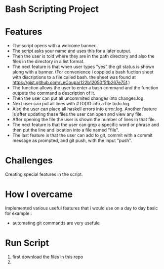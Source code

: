 
# Bash Scripting Project
# Features 
* The script opens with a welcome banner. 
* The script asks your name and uses this for a later output. 
* Then the user is told where they are in the path directory and also the files in the directory in a list format. 
* The next feature is that when user types "yes" the git status is shown along with a banner. (For convenience I coppied a bash fuction sheet with discriptions to a file called bash. the sheet was found at https://gist.github.com/LeCoupa/122b12050f5fb267e75f.)
* The function allows the user to enter a bash command and the function outputs the command a description of it. 
* Then the user can put all uncommited changes into changes.log. 
* Next user can put all lines with #TODO into a file todo.log. 
* Also the user can place all haskell errors into error.log. Another feature is after updating these files the user can open and view any file. 
* After opening the file the user is shown the number of lines in that file. 
* The next feature is that the user can grep a specific word or phrase and then put the line and location into a file named "file". 
* The last feature is that the user can add to git, commit with a commit message as prompted, and git push, with the input "push".


# Challenges 
Creating special features in the script. 


# How I overcame 

Implemented various useful features that i would use on a day to day basic 
for example :

* automating git commands are very usefule 


# Run Script 

1. first download the files in this repo 
2. 
